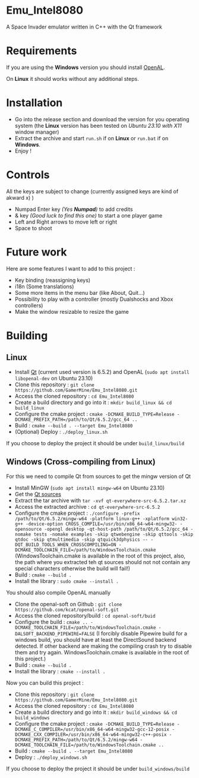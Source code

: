 # Emu_Intel8080
A Space Invader emulator written in C++ with the Qt framework

# Requirements
If you are using the **Windows** version you should install [OpenAL](https://www.openal.org/downloads/).

On **Linux** it should works without any additional steps.

# Installation
- Go into the release section and download the version for you operating system (the **Linux** version has been tested on *Ubuntu 23.10 with X11* window manager)
- Extract the archive and start `run.sh` if on **Linux** or `run.bat` if on **Windows**.
- Enjoy !

# Controls
All the keys are subject to change (currently assigned keys are kind of akward x) )
- Numpad Enter key *(Yes **Numpad**)* to add credits
- & key *(Good luck to find this one)* to start a one player game
- Left and Right arrows to move left or right
- Space to shoot

# Future work
Here are some features I want to add to this project :
- Key binding (reassigning keys)
- i18n (Some translations)
- Some more items in the menu bar (like About, Quit...)
- Possibility to play with a controller (mostly Dualshocks and Xbox controllers)
- Make the window resizable to resize the game

# Building
## Linux
- Install [Qt](https://www.qt.io/download-qt-installer-oss) (current used version is 6.5.2) and OpenAL (`sudo apt install libopenal-dev` on Ubuntu 23.10)
- Clone this repository : `git clone https://github.com/GamerMine/Emu_Intel8080.git`
- Access the cloned repository : `cd Emu_Intel8080`
- Create a build directory and go into it : `mkdir build_linux && cd build_linux`
- Configure the cmake project : `cmake -DCMAKE_BUILD_TYPE=Release -DCMAKE_PREFIX_PATH=/path/to/Qt/6.5.2/gcc_64 ..`
- Build : `cmake --build . --target Emu_Intel8080`
- (Optional) Deploy : `./deploy_linux.sh`

If you choose to deploy the project it should be under `build_linux/build`

## Windows (Cross-compiling from Linux)
For this we need to compile Qt from sources to get the mingw version of Qt

- Install MinGW (`sudo apt install mingw-w64` on Ubuntu 23.10)
- Get the [Qt sources](https://download.qt.io/archive/qt/)
- Extract the tar archive with `tar -xvf qt-everywhere-src-6.5.2.tar.xz`
- Access the extracted archive : `cd qt-everywhere-src-6.5.2`
- Configure the cmake project : `./configure -prefix /path/to/Qt/6.5.2/mingw-w64 -platform linux-g++ -xplatform win32-g++ -device-option CROSS_COMPILE=/usr/bin/x86_64-w64-mingw32- -opensource -opengl desktop -qt-host-path /path/to/Qt/6.5.2/gcc_64 -nomake tests -nomake examples -skip qtwebengine -skip qttools -skip qtdoc -skip qtmultimedia -skip qtquick3dphysics -- -DQT_BUILD_TOOLS_WHEN_CROSSCOMPILING=ON -DCMAKE_TOOLCHAIN_FILE=/path/to/WindowsToolchain.cmake` (WindowsToolchain.cmake is available in the root of this project, also, the path where you extracted teh qt sources should not not contain any special characters otherwise the build will fail!)
- Build : `cmake --build .`
- Install the library : `sudo cmake --install .`

You should also compile OpenAL manually

- Clone the openal-soft on Github : `git clone https://github.com/kcat/openal-soft.git`
- Access the cloned repository/build : `cd openal-soft/buid`
- Configure the build : `cmake .. -DCMAKE_TOOLCHAIN_FILE=/path/to/WindowsToolchain.cmake -DALSOFT_BACKEND_PIPEWIRE=FALSE` (I forcibly disable Pipewire build for a windows build, you should have at least the DirectSound backend detected. If other backend are making the compiling crash try to disable them and try again. WindowsToolchain.cmake is available in the root of this project.)
- Build : `cmake --build .`
- Install the library : `cmake --install .`

Now you can build this project :

- Clone this repository : `git clone https://github.com/GamerMine/Emu_Intel8080.git`
- Access the cloned repository : `cd Emu_Intel8080`
- Create a build directory and go into it : `mkdir build_windows && cd build_windows`
- Configure the cmake project : `cmake -DCMAKE_BUILD_TYPE=Release -DCMAKE_C_COMPILER=/usr/bin/x86_64-w64-mingw32-gcc-12-posix -DCMAKE_CXX_COMPILER=/usr/bin/x86_64-w64-mingw32-c++-posix -DCMAKE_PREFIX_PATH=/path/to/Qt/6.5.2/mingw-w64 -DCMAKE_TOOLCHAIN_FILE=/path/to/WindowsToolchain.cmake ..`
- Build : `cmake --build . --target Emu_Intel8080`
- Deploy : `./deploy_windows.sh`

If you choose to deploy the project it should be under `build_windows/build`
